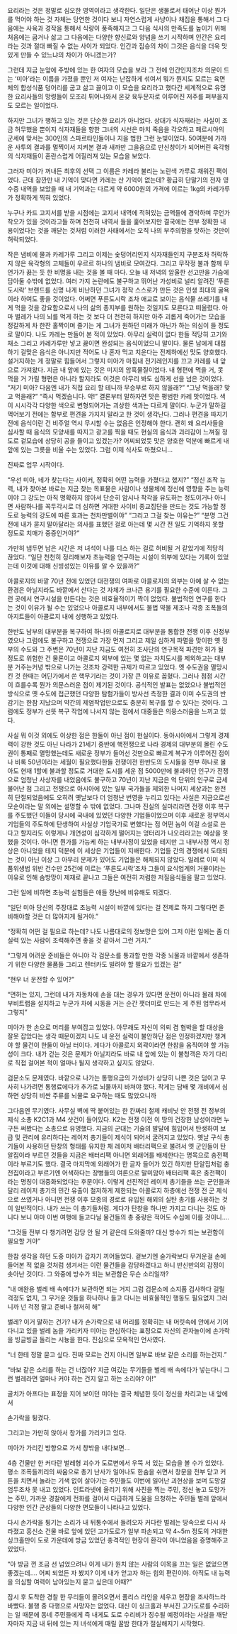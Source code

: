 
요리라는 것은 정말로 심오한 영역이라고 생각한다. 일단은 생물로서 태어난 이상 뭔가를 먹어야 하는 것 자체는 당연한 것이다 보니 자연스럽게 사냥이나 채집을 통해서 그 다음에는 사육과 경작을 통해서 식량이 풍족해지고 그 다음 식사의 만족도를 높이기 위해 처음에는 굽거나 삶고 그 다음에는 다양한 향신료와 양념을 쓰기 시작하며 인간은 요리라는 것과 절대 빠질 수 없는 사이가 되었다. 인간과 짐승의 차이 그것은 음식을 더욱 맛있게 만들 수 있느냐의 차이가 아니겠는가?

그런데 지금 눈앞에 주방에 있는 한 여자의 모습을 보라 그 전에 인간인지조차 의문이 드는 ‘미아’라는 이름을 가졌을 뿐인 저 여자는 난잡하게 섞여서 뭐가 뭔지도 모르는 육면체의 합성식품 덩어리를 굽고 삶고 끓이고 이 모습을 요리라고 했다간 세계적으로 유명한 요리사들의 망령들이 모조리 튀어나와서 온갖 육두문자로 이루어진 저주를 퍼부을지도 모르는 일이었다.

하지만 그녀가 행하고 있는 것은 단순한 요리가 아니었다. 상대가 식자재라는 사실이 조금 허무했을 뿐이지 식자재들을 향한 그녀의 시선은 마치 죽음을 각오하고 페르시아의 군세에 맞서는 300인의 스파르타인들이나 지을 법한 그런 눈빛이었다. 50여분에 가까운 사투의 결과를 멀찍이서 지켜본 결과 새까만 그을음으로 만신창이가 되어버린 육각형의 식자재들이 혼란스럽게 어질러져 있는 모습을 보았다.

그러자 미아가 꺼내든 최후의 선택 그 이름은 카레라 불리는 노란색 가루로 채워진 팩이었다. 근데 잠깐만 내 기억이 맞다면 카레는 산 기억이 없는데? 황급히 단말기의 전자 영수증 내역을 보았을 때 내 기억과는 다르게 약 6000원의 가격에 이르는 1kg의 카레가루가 정확하게 찍혀 있었다.

누구나 카드 고지서를 받을 시점에는 고지서 내역에 적혀있는 금액들에 경악하며 무언가 착오가 있을 것이라고들 하며 천천히 내역서 들을 훑어보지만 결국에는 전부 정확한 내용이었다는 것을 깨닫는 것처럼 이러한 사태에서는 오직 나의 부주의함을 탓하는 것만이 허락되었다.

작은 냄비에 물과 카레가루 그리고 이제는 숯덩어리인지 식자재들인지 구분조차 허락하지 않은 육각형의 고체들이 우르르 하나의 냄비로 모여갔다. 그리고 무작정 불과 함께 무언가가 끓는 듯 한 비명을 내는 것을 볼 때 마다. 오늘 내 저녁의 암울한 선고만을 가슴에 담아둘 수밖에 없었다. 여러 가지 논란에도 불구하고 뛰어난 가성비로 널리 알려진 ‘푸른도시락’ 브랜드를 신명 나게 비난하던 그녀가 정작 스스로가 만든 것은 인생 최대의 굴욕이라 하여도 좋을 것이었다. 어쩌면 푸른도시락 조차 애교로 보이는 음식물 쓰레기를 내게 먹을 것을 강요함으로서 나의 삶의 종지부를 원하는 것일지도 모른다고 떠올렸다. 아마 벌레가 나의 뇌를 먹게 하는 것 보다 더 천천히 하지만 아주 괴롭게 죽어가는 모습을 정갈하게 차 한잔 홀짝이며 즐기는 게 그녀가 원하던 미래가 아닌가 하는 의심이 들 정도로 말이다.
나도 카레는 만들어 본 적이 있었다. 아무리 실력이 없다 한들 적당히 고기와 채소 그리고 카레가루만 넣고 끓이면 완성되는 음식이었으니 말이다. 물론 남에게 대접하기 걸맞은 음식은 아니지만 적어도 나 혼자 먹고 치운다는 전제하에선 맛도 양호했다. 설거지하는 게 정말로 힘들어서 그렇지 미아가 마침내 전기레인지를 끄고 카레를 내 앞으로 가져왔다.
지금 내 앞에 있는 것은 미지의 암흑물질이었다. 내 형편에 먹을 거, 못 먹을 거 가릴 형편은 아니라 할지라도 이것은 아무리 봐도 심하게 선을 넘은 것이었다.
“저기 미아? 다음엔 내가 직접 요리 할 테니까 무승부로 하지 않을래?”
“그냥 먹을래? 맞고 먹을래?”
“즉시 먹겠습니다. 악!”
결론부터 말하자면 맛은 평범한 카레 맛이었다. 색이 시시각각 다양한 색으로 변형되어가는 괴상한 색과는 다르게 말이다. 누군가 말하길 먹어보기 전에는 함부로 편견을 가지지 말라고 한 것이 생각난다. 그러나 편견을 따지기 전에 음식이란 건 비주얼 역시 무시할 수는 없음은 인정해야 한다. 괜히 왜 요리사들을 심사할 때 음식의 모양새를 따지고 광고를 찍을 때도 현실의 음식과 괴리감이 느껴질 정도로 겉모습에 상당히 공을 들이고 있겠는가?
어찌되었듯 맛은 양호한 덕분에 빠르게 내 앞에 있는 그릇을 비울 수는 있었다. 그럼 이제 식사도 마쳤으니...

진짜로 업무 시작이다.

“우선 미아, 네가 찾는다는 사이커, 정확히 어떤 능력을 가졌다고 했지?”
“정신 조작 능력, 내가 찾아본 바로는 지금 찾는 목표물은 사람이나 생물체에 정신에 영향을 주는 능력이야 그 강도는 아직 명확하지 않아서 단순히 암시나 착각을 유도하는 정도이거나 아니면 사람하나를 꼭두각시로 더 심하면 거대한 사이비 종교집단을 만드는 것도 가능할 정도로 능력의 강도에 따른 효과는 천차만별이야”
“그리고 그걸 찾는 이유는?”
“분명 그건 전에 내가 묻지 말아달라는 의사를 표했던 걸로 아는데 몇 시간 전 일도 기억하지 못할 정도로 치매가 중증인거야?”

가만히 냅두면 남은 시간은 저 녀석이 나를 디스 하는 걸로 허비될 거 같았기에 적당히 끊었다.
“일단 천천히 정리해보자 초능력을 연구하는 시설이 외부에 있다는 기록이 있었는데 이것에 대해 신빙성있는 이유를 알 수 있을까?”

아콜로지의 바깥 70년 전에 있었던 대전쟁의 여파로 아콜로지의 외부는 아예 살 수 없는 환경은 아닐지라도 바깥에서 산다는 것 자체가 크나큰 용기를 필요한 수준에 이른다. 그런 곳에서 연구시설을 만든다는 것은 비효율적이기 짝이 없었다. 불법적인 연구를 한다는 것이 이유가 될 수는 있었으나 아콜로지 내부에서도 불법 약물 제조나 각종 조폭들의 아지트들이 아콜로지 내에 성행하고 있었다.

한반도 남부의 대부분을 복구하여 하나의 아콜로지로 대부분을 통합한 전쟁 이후 신정부였으나 그럼에도 불구하고 전쟁으로 가장 먼저 그리고 제일 심하게 파멸을 맞이한 옛 정부의 수도와 그 주변은 70년이 지난 지금도 여전히 조사단의 연구목적 파견만 허가 될 정도로 위험한 건 물론이고 아콜로지 외부에 있는 몇 없는 자치도시를 제외하고는 대부분 거주는커녕 밖으로 나가는 것조차 강력한 규제가 따르고 있었다. 옛 수도권을 멸망시킨 것 한때는 어딘가에서 쏜 핵무기라는 것이 가장 큰 이유로 꼽혔다. 그러나 점점 시간이 흐를수록 뭔가 의문스러운 점이 제기된 것이다. 공식적인 발표는 없었으나 불법적인 방식으로 옛 수도에 접근했던 다양한 탐험가들이 방사선 측정한 결과 이미 수도권의 반감기는 한참 지났으며 약간의 제염작업만으로도 충분히 복구를 할 수 있다는 것이다. 그럼에도 정부가 선뜻 복구 작업에 나서지 않는 점에서 대중들은 의뭉스러움을 느끼고 있다.

사실 뭐 이것 외에도 이상한 점은 한둘이 아닌 점이 현실이다. 동아시아에서 그렇게 경제력이 강한 것도 아닌 나라가 21세기 중반에 핵전쟁으로 나라 경제의 대부분의 몰린 수도권이 통째로 멸망했는데도 새로운 정부가 들어선 것만으로 빠르게 복구가 이루어진 점이나 비록 50년이라는 세월이 필요했다한들 전쟁이전 한반도의 도시들을 전부 하나로 몰아도 현재 1할에 불과할 정도로 거대한 도시를 세운 점 5000만에 불과하던 인구가 전쟁으로 엄청난 사상자를 내었음에도 불구하고 70년이 지난 지금은 억 단위의 인구로 금세 불어난 점 그리고 전쟁으로 아시아에 있는 일부 국가들을 제외한 나머지 세상과는 완전히 단절되었음에도 오히려 옛날보다 더 엄청난 번영을 누리고 있다는 사실은 지금으로선 모순이라는 말 외에는 설명할 수 밖에 없었다. 그나마 진실의 실마리라면 전쟁 이후 복구를 주도했던 이들이 당시에 국내에 있었던 다양한 기업들이었으며 이후 새로운 정부역시 기업들의 주도하에 탄생하여 사실상 기업국가로 변했다는 점 어떤 놈이 이걸 소설로 쓴다고 할지라도 이렇게나 개연성이 심각하게 떨어지는 엉터리가 나오리라고는 예상을 못했을 것이다. 아니면 뭔가를 가능케 하는 내부사정이 있었을 테지만 그 내부사정 역시 정상은 아니었을 테지 덕분에 이 세상은 기업들이 지배한다. 기업들 간의 경쟁에서 도태되는 것이 아닌 이상 그 아무리 문제가 있어도 기업들은 해체되지 않았다. 일례로 이미 식품위생법 위반 건수만 25건에 이르는 ‘푸른도시락’조차 그들이 요식업계의 거물이라는 이유로 인해 솜방망이 제재로 끝나고 그들은 여전히 저렴한 저질음식들을 팔고 있었다.

그런 일에 비하면 초능력 실험들은 애들 장난에 비유해도 되겠다.

“일단 미아 당신의 주장대로 초능력 시설이 바깥에 있다는 걸 전제로 하지 그렇다면 준비해야할 것은 더 많아지게 될거야.”

“정확히 어떤 걸 필요로 하는데? 나도 나름대로의 정보망은 있어 그저 이런 일에는 좀 더 실력 있는 사람이 조력해주면 좋을 것 같아서 그런 거지.”

“그렇게 어려운 준비들은 아니야 각 검문소를 통과할 만한 각종 뇌물과 바깥에서 생존하기 위한 다양한 물품들 그리고 렌터카도 빌려야 할 필요가 있겠는 걸“

“현우 너 운전할 수 있어?”

“면허는 있지, 그런데 내가 자동차에 손을 대는 경우가 있다면 운전이 아니라 몰래 차에 부비트랩을 설치하고 누군가 차에 시동을 거는 순간 잿더미로 만드는 게 주된 업무라서 그렇지”

미아가 한 손으로 머리를 부여잡고 있었다. 아무래도 자신이 의뢰 겸 협박을 할 대상을 잘못 잡았다는 생각 때문이겠지 나도 내 운전 실력이 불안하단 점은 인정하겠지만 챙겨야 할 물건이 한둘이 아닐 터이다. 게다가 아콜로지 외곽이라면 한참을 움직여야 할 가능성이 크다. 내가 걷는 것은 문제가 아닐지라도 바로 내 앞에 있는 이 불청객은 자기 다리로 직접 걸어본 적이 얼마나 될지 생각하고 싶지도 않았다.

검문소도 문제였다. 바깥으로 나가는 통행요금의 가성비가 상당히 나쁜 것은 덤이고 무사히 나가려면 통행료에다가 추가로 뇌물까지 바쳐야 했다. 작게는 담배 몇 개비에서 심하면 상당히 비싼 주류를 뇌물로 요구하는 때도 많았으니까

그다음엔 무기였다. 사무실 벽에 딱 붙어있는 한 칸짜리 철제 캐비닛 안 전쟁 전 정부의 제식 소총 K2C1과 M4 샷건이 들어있다. K2는 전쟁 이전 이 땅의 건장한 남성이라면 누구든 써봤다는 소총으로 유명했다. 지금의 군대는 기술의 발달에 힘입어서 탄생하여 보급 및 관리에 유리하다는 레이저 총기들이 제식이 되어서 굴려지고 있었다. 옛날 구식 총기들이 사용하던 탄창의 형태를 유지한 채 레이저 배터리팩으로 불려서 옛 군인들이 탄알집이라 부르던 것들을 지금은 배터리팩 아니면 외래어를 배제한다는 명목으로 충전팩이라 부르기도 했다. 결국 마지막에 외래어가 한 글자 들어가 있긴 하지만 탄알집처럼 충전집이라고 부르기엔 어색하다는 장병들의 여론으로 말미암아 배터리팩 혹은 충전팩이라는 명칭이 대중화되었다는 후문이다.
이렇게 선진적인 레이저 총기들을 쓰는 군인들과 달리 레이저 총기의 민간 유출이 철저하게 제한되는 아콜로지 하층에선 전쟁 전 군 제식으로 쓰였거나 아니면 전쟁 이후 모종의 경로로 유입된 해외의 실탄 총기를 사용하는 것이 일반적이다. 내가 쓰는 이 총기들처럼. 게다가 탄창을 하나만 가지고 다니는 것도 아니다 보니 아마 이번 여행에 들고다닐 물건들의 총 중량은 적어도 수십에 이를 것이니….

“그것들 전부 다 챙기려면 감당 안 될 거 같은데 도와줄까? 대신 방수가 되는 보관함이 필요할 거야”

한참 생각을 하던 도중 미아가 갑자기 끼어들었다. 겉보기엔 숟가락보다 무거운걸 손에 들어본 적 없을 것처럼 생겨서는 이런 물건들을 감당하겠다고 하니 반신반의의 감정이 솟아난 것이다. 그 와중에 방수가 되는 보관함은 무슨 소리일까?

“내 애완용 벌레 배 속에다가 보관하면 되는 거지 그럼 검문소에 소지품 검사하다 걸릴 걱정도 없지, 그 무거운 것들을 하나하나 들고 다니는 비효율적인 행동도 필요없지 그러니까 넌 걱정 말고 준비나 철저히 해”

벌레? 이거 말하는 건가? 내가 손가락으로 내 머리를 정확히는 내 머릿속에 안에서 기어 다니고 있을 벌레 놈을 가리키자 미아는 한심하다는 표정으로 자신의 관자놀이에 손가락을 빙글빙글 돌리는 시늉을 한다. 진심으로 모욕적인 언사였다.

“너 한테 정말 묻고 싶다. 진짜 모르는 건지 아니면 일부로 바보 같은 소리를 하는건지.”

“바보 같은 소리를 하는 건 너잖아? 지금 여깄는 무기들을 벌레 배 속에다가 넣는다니 그런 벌레라면 얼마나 커야 하는 건지 알고 하는 소리야? 어!”

골치가 아프다는 표정을 지어 보이던 미아는 결국 체념한 듯이 정신을 차리고는 내 앞에서

손가락을 튕겼다.

그리고는 가만히 앉아서 창가를 가리키고 있다.

미아가 가리킨 방향으로 가서 창밖을 내다보면...

4층 건물만 한 커다란 벌레형 괴수가 도로변에서 우뚝 서 있는 모습을 볼 수가 있었다. 평소 조폭들끼리의 싸움으로 총기 난사가 일어나도 한숨을 쉬면서 창문을 전부 닫고 커튼을 치면서 놀라는 기색 없이 살아가는 주민들도 이번에 일어난 괴현상을 보며 도망갈 엄두조차 못 내고 있었다. 인트라넷에 올리기 위해 사진을 찍는 주민, 정신 놓고 도망가는 주민, 가까운 경찰에게 전화를 걸어서 다급하게 도움을 요청하는 주민들 벌레 앞에서 다양한 인간 군상들의 다양한 면모들이 나타나고 있었다.

다시 손가락을 튕기는 소리가 내 뒤통수에서 들려오자 커다란 벌레는 땅속으로 다시 사라졌고 흥신소 건물 바로 앞에 있던 고가도로가 일부 파손되고 약 4~5m 정도의 거대한 싱크홀만이 도로 가운데에 방금 있었던 충격적인 현장이 환각이 아니었음을 증명해주고 있었다.

“아 방금 껀 조금 선 넘었으려나 이게 내가 원치 않는 사람의 이목을 끄는 일은 없었으면 좋겠는데…. 어찌 되었든 자 봤지? 이게 내가 얻고자 하는 힘의 편린이야. 아직도 내 능력을 의심할 여력이 남아있는지 묻고 싶은데 어때?”

잠시 후 도착한 경찰 한 무리들이 몰려오면서 폴리스 라인을 세우고 현장을 조사하느라 바빴다. 불행 중 다행으로 사망자는 없었다. 대신 이 싱크홀과 부서진 고가도로를 수리하는 일 때문에 동네 주민들에게 즉 내게도 도로 수리비가 징수될 예정이라는 사실을 깨닫자마자 지금 내 뒤에 있는 저 녀석에게 때릴 꿀밤 한대가 절실해지기 시작했다.